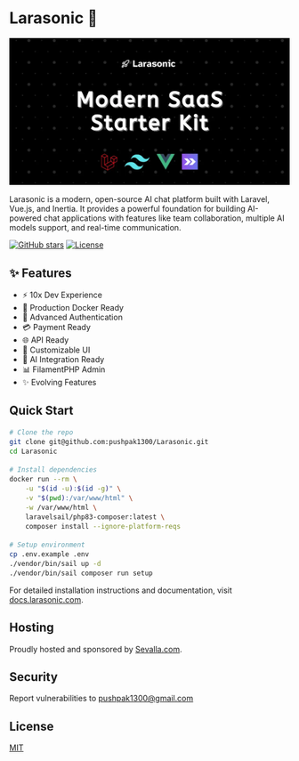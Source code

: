 # Larasonic 🚀

![Larasonic](public/images/og.webp)


Larasonic is a modern, open-source AI chat platform built with Laravel, Vue.js, and Inertia. It provides a powerful foundation for building AI-powered chat applications with features like team collaboration, multiple AI models support, and real-time communication.

[![GitHub stars](https://img.shields.io/github/stars/pushpak1300/Larasonic)](https://github.com/pushpak1300/Larasonic/stargazers)
[![License](https://img.shields.io/github/license/pushpak1300/Larasonic)](https://opensource.org/licenses/MIT)

## ✨ Features

- ⚡ 10x Dev Experience
- 🐳 Production Docker Ready
- 🔑 Advanced Authentication
- 💳 Payment Ready
- 🌐 API Ready
- 🎨 Customizable UI
- 🧠 AI Integration Ready
- 📊 FilamentPHP Admin
- ✨ Evolving Features

## Quick Start

```bash
# Clone the repo
git clone git@github.com:pushpak1300/Larasonic.git
cd Larasonic

# Install dependencies
docker run --rm \
    -u "$(id -u):$(id -g)" \
    -v "$(pwd):/var/www/html" \
    -w /var/www/html \
    laravelsail/php83-composer:latest \
    composer install --ignore-platform-reqs

# Setup environment
cp .env.example .env
./vendor/bin/sail up -d
./vendor/bin/sail composer run setup
```

For detailed installation instructions and documentation, visit [docs.larasonic.com](https://docs.larasonic.com).

## Hosting

Proudly hosted and sponsored by [Sevalla.com](https://sevalla.com/?ref=larasonic).

## Security

Report vulnerabilities to pushpak1300@gmail.com

## License

[MIT](https://opensource.org/licenses/MIT)
